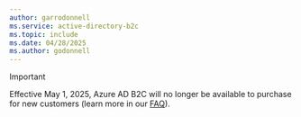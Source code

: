 ```yaml
---
author: garrodonnell
ms.service: active-directory-b2c
ms.topic: include
ms.date: 04/28/2025
ms.author: godonnell
---
```


> [!IMPORTANT]
> Effective May 1, 2025, Azure AD B2C will no longer be available to purchase for new customers (learn more in our [FAQ](../articles/active-directory-b2c/faq.yml?#how-does-this-affect-azure-ad-b2c)).